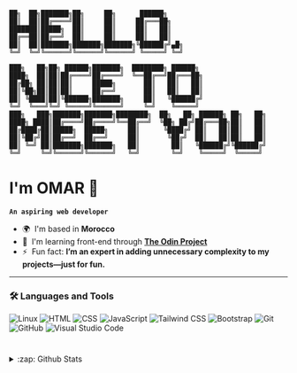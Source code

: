 ```
██╗  ██╗███████╗██╗     ██╗      ██████╗
██║  ██║██╔════╝██║     ██║     ██╔═══██╗
███████║█████╗  ██║     ██║     ██║   ██║
██╔══██║██╔══╝  ██║     ██║     ██║   ██║
██║  ██║███████╗███████╗███████╗╚██████╔╝▄█╗
╚═╝  ╚═╝╚══════╝╚══════╝╚══════╝ ╚═════╝ ╚═╝

███╗   ██╗██╗ ██████╗███████╗  ████████╗ ██████╗
████╗  ██║██║██╔════╝██╔════╝  ╚══██╔══╝██╔═══██╗
██╔██╗ ██║██║██║     █████╗       ██║   ██║   ██║
██║╚██╗██║██║██║     ██╔══╝       ██║   ██║   ██║
██║ ╚████║██║╚██████╗███████╗     ██║   ╚██████╔╝
╚═╝  ╚═══╝╚═╝ ╚═════╝╚══════╝     ╚═╝    ╚═════╝
███╗   ███╗███████╗███████╗████████╗  ██╗   ██╗ ██████╗ ██╗   ██╗
████╗ ████║██╔════╝██╔════╝╚══██╔══╝  ╚██╗ ██╔╝██╔═══██╗██║   ██║
██╔████╔██║█████╗  █████╗     ██║      ╚████╔╝ ██║   ██║██║   ██║
██║╚██╔╝██║██╔══╝  ██╔══╝     ██║       ╚██╔╝  ██║   ██║██║   ██║
██║ ╚═╝ ██║███████╗███████╗   ██║        ██║   ╚██████╔╝╚██████╔╝
╚═╝     ╚═╝╚══════╝╚══════╝   ╚═╝        ╚═╝    ╚═════╝  ╚═════╝
```
# I'm OMAR 👋

**`An aspiring web developer`**

- 🌍  I'm based in **Morocco**
- 🧠  I'm learning front-end through **[The Odin Project](https://www.theodinproject.com)**
- ⚡  Fun fact: **I’m an expert in adding unnecessary complexity to my projects—just for fun.**

---

### 🛠️ Languages and Tools

<div>
   <!-- OS -->
  <img style="max-width: 100%" src="https://img.shields.io/badge/Linux-FCC624?style=for-the-badge&logo=linux&logoColor=black" alt="Linux"/>
  
  <!-- Languages & Markup -->
  <img style="max-width: 100%" src="https://img.shields.io/badge/HTML5-E34F26?style=for-the-badge&logo=html5&logoColor=white" alt="HTML"/>
  <img style="max-width: 100%" src="https://img.shields.io/badge/CSS3-1572B6?style=for-the-badge&logo=css3&logoColor=white" alt="CSS"/>
  <img style="max-width: 100%" src="https://img.shields.io/badge/JavaScript-323330?style=for-the-badge&logo=javascript&logoColor=F7DF1E" alt="JavaScript"/>
  <img style="max-width: 100%" src="https://img.shields.io/badge/Tailwind_CSS-38B2AC?style=for-the-badge&logo=tailwind-css&logoColor=white" alt="Tailwind CSS"/>
  <img style="max-width: 100%" src="https://img.shields.io/badge/Bootstrap-563D7C?style=for-the-badge&logo=bootstrap&logoColor=white" alt="Bootstrap"/>

  <!-- Tools & Platforms -->
  <img style="max-width: 100%" src="https://img.shields.io/badge/GIT-E44C30?style=for-the-badge&logo=git&logoColor=white" alt="Git"/>
  <img style="max-width: 100%" src="https://img.shields.io/badge/GitHub-100000?style=for-the-badge&logo=github&logoColor=white" alt="GitHub"/>
  <img style="max-width: 100%" src="https://img.shields.io/badge/VSCode-0078D4?style=for-the-badge&logo=visual%20studio%20code&logoColor=white" alt="Visual Studio Code"/>
</div>

#

<details>
  <summary>:zap: Github Stats</summary>
   
  [<img align="center" alt="OneSrX's Github Stats" src="https://github-readme-stats-onesrx.vercel.app/api?username=onesrx&bg_color=1e1e2e&text_color=cdd6f4&icon_color=F5E0DC&title_color=94e2d5&border_color=DDB6F2&ring_color=F5E0DC&custom_title=OMAR%27s%20GitHub%20Stats&hide_border=false&show_icons=true&count_private=true&card_width=390" />](https://github.com/OneSrX?tab=repositories#gh-dark-mode-only)
  [<img align="right" alt="OneSrX's GitHub Streak" src="https://github-readme-streak-stats-onesrx.vercel.app?user=OneSrX&theme=catppuccin-mocha&mode=weekly&border=CBA6F7&ring=F5E0DC&stroke=94E2D5&currStreakNum=CDD6F4&currStreakLabel=F5E0DC&sideLabels=F5E0DC&hide_longest_streak=true&card_width=390" />](https://github.com/OneSrX?tab=repositories#gh-dark-mode-only)
  
  [<img align="center" alt="OneSrX's Github Stats" src="https://github-readme-stats-onesrx.vercel.app/api?username=onesrx&bg_color=eff1f5&text_color=4c4f69&icon_color=dc8a78&title_color=179299&border_color=8839ef&ring_color=dc8a78&custom_title=OMAR%27s%20GitHub%20Stats&hide_border=false&show_icons=true&count_private=true&card_width=390" />](https://github.com/OneSrX?tab=repositories#gh-light-mode-only)
  [<img align="right" alt="OneSrX's GitHub Streak" src="https://github-readme-streak-stats-onesrx.vercel.app?user=OneSrX&theme=catppuccin-latte&mode=weekly&border=8839EF&ring=DC8A78&stroke=94E2D5&currStreakLabel=DC8A78&sideLabels=DC8A78&currStreakNum=4C4F69&hide_longest_streak=true&card_width=390" />](https://github.com/OneSrX?tab=repositories#gh-light-mode-only)

</details>
